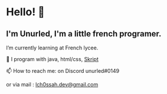 # Hello! 👋
## I'm Unurled, I'm a little french programer.


I’m currently learning at French lycee.

💬 I program with java, html/css, [Skript](https://github.com/SkriptLang/Skript)

📫 How to reach me: on Discord unurled#0149

   or via mail : lch0ssah.dev@gmail.com
